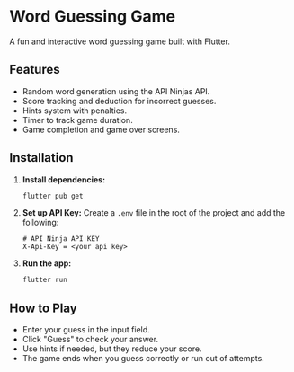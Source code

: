 # Word Guessing Game

A fun and interactive word guessing game built with Flutter.

## Features

- Random word generation using the API Ninjas API.
- Score tracking and deduction for incorrect guesses.
- Hints system with penalties.
- Timer to track game duration.
- Game completion and game over screens.

## Installation

1. **Install dependencies:**

   ```sh
   flutter pub get
   ```

2. **Set up API Key:**
   Create a `.env` file in the root of the project and add the following:

   ```env
   # API Ninja API KEY
   X-Api-Key = <your api key>
   ```

3. **Run the app:**
   ```sh
   flutter run
   ```

## How to Play

- Enter your guess in the input field.
- Click "Guess" to check your answer.
- Use hints if needed, but they reduce your score.
- The game ends when you guess correctly or run out of attempts.

